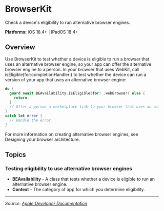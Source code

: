 # BrowserKit

Check a device's eligibility to run alternative browser engines.

**Platforms:** iOS 18.4+ | iPadOS 18.4+

## Overview

Use BrowserKit to test whether a device is eligible to run a browser that uses an alternative browser engine, so your app can offer the alternative browser engine to a person. In your browser that uses WebKit, call isEligible(for:completionHandler:) to test whether the device can run a version of your app that uses an alternative browser engine:

```swift
do {
  guard await BEAvailability.isEligible(for: .webBrowser) else {
    return
  }
  // Offer a person a marketplace link to your browser that uses an alternative browser engine.
}
catch let error {
  // Handle the error.
}
```

For more information on creating alternative browser engines, see Designing your browser architecture.

## Topics

### Testing eligibility to use alternative browser engines
- **BEAvailability** - A class that tests whether a device is eligible to run an alternative browser engine.
- **Context** - The category of app for which you determine eligibility.

---

*Source: [Apple Developer Documentation](https://developer.apple.com/documentation/BrowserKit)*